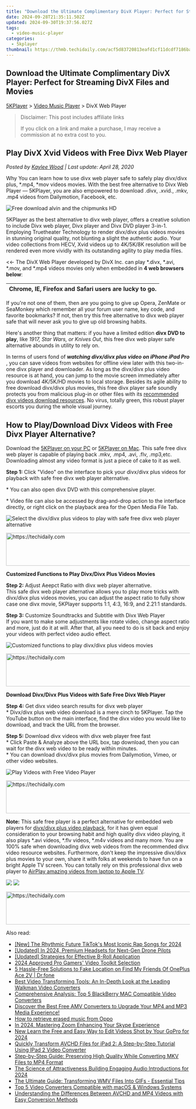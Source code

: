```yaml
---
title: "Download the Ultimate Complimentary DivX Player: Perfect for Streaming DivX Files and Movies"
date: 2024-09-28T21:35:11.502Z
updated: 2024-09-30T19:37:56.027Z
tags:
  - video-music-player
categories:
  - 5kplayer
thumbnail: https://thmb.techidaily.com/acf5d83720813eafd1cf11dcdf7186bac5b4ef33c78d797b177e528ae8e24bb4.jpg
---
```


## Download the Ultimate Complimentary DivX Player: Perfect for Streaming DivX Files and Movies

[5KPlayer](https://tools.techidaily.com/5kplayer/products/) \> [Video Music Player](https://tools.techidaily.com/5kplayer/video-music-player/) \> DivX Web Player

>  Disclaimer: This post includes affiliate links
>
>  If you click on a link and make a purchase, I may receive a commission at no extra cost to you.
>

## Play DivX Xvid Videos with Free Divx Web Player

 _Posted by [Kaylee Wood](https://www.quora.com/profile/Amanda-Hu-21) | Last update: April 28, 2020_

Why You can learn how to use divx web player safe to safely play divx/divx plus, \*.mp4, \*mov videos movies. With the best free alternative to Divx Web Player — 5KPlayer, you are also empowered to download .divx, .xvid., .mkv, .mp4 videos from Dailymotion, Facebook, etc.

![Free download alvin and the chipmunks HD](https://www.5kplayer.com/video-music-player/img/divx-windows7.jpg) 

5KPlayer as the best alternative to divx web player, offers a creative solution to include Divx web player, Divx player and Divx DVD player 3-in-1\. Employing Truetheater Technology to render divx/divx plus videos movies in stunning original quality, not blunting a slight the authentic audio. Your video collections from HECV, Xvid videos up to 4K/5K/8K resolution will be rendered even more vividly with its outstanding agility to play media files.

<<- The DivX Web Player developed by DivX Inc. can play \*.divx, \*.avi, \*.mov, and \*.mp4 videos movies only when embedded in **4 web browsers below**:  

| Chrome, IE, Firefox and Safari users are lucky to go. |
| ----------------------------------------------------- |

 If you're not one of them, then are you going to give up Opera, ZenMate or SeaMonkey which remember all your forum user name, key code, and favorite bookmarks? If not, then try this free alternative to divx web player safe that will never ask you to give up old browsing habits. 

 Here's another thing that matters: if you have a limited edition **divx DVD to play**, like _1917, Star Wars, or Knives Out_, this free divx web player safe alternative abounds in utility to rely on. 

In terms of users fond of **_watching divx/divx plus video on iPhone iPad Pro_** , you can save videos from websites for offline view later with this two-in-one divx player and downloader. As long as the divx/divx plus video resource is at hand, you can jump to the movie screen immediately after you download 4K/5K/HD movies to local storage. Besides its agile ability to free download divx/divx plus movies, this free divx player safe soundly protects you from malicious plug-in or other files with its [recommended divx videos download resources](https://tools.techidaily.com/5kplayer/youtube-download/). No virus, totally green, this robust player escorts you during the whole visual journey.

## How to Play/Download Divx Videos with Free Divx Player Alternative?

Download the [5KPlayer on your PC](https://tools.techidaily.com/5kplayer/products/) or [5KPlayer on Mac](https://tools.techidaily.com/5kplayer/products/). This safe free divx web player is capable of playing back .mkv, .mp4, .avi, .flv, .mp3,etc. Downloading almost any video format is just a piece of cake to it as well.

**Step 1:** Click "Video" on the interface to pick your divx/divx plus videos for playback with safe free divx web player alternative.

\* You can also open divx DVD with this comprehensive player. 

\* Video file can also be accessed by drag-and-drop action to the interface directly, or right click on the playback area for the Open Media File Tab.

![Select the divx/divx plus videos to play with safe free divx web player alternative](https://www.5kplayer.com/video-music-player/img/youtube-0119-01.png) 

<!-- affiliate ads begin -->
<a href="https://appsumo.8odi.net/c/5597632/2144298/7443" target="_top" id="2144298">
  <img src="//a.impactradius-go.com/display-ad/7443-2144298" border="0" alt="https://techidaily.com" width="728" height="90"/>
</a>
<img height="0" width="0" src="https://appsumo.8odi.net/i/5597632/2144298/7443" style="position:absolute;visibility:hidden;" border="0" />
<!-- affiliate ads end -->

**Customized Functions to Play Divx/Divx Plus Videos Movies**

**Step 2:** Adjust Aeepct Ratio with divx web player alternative.  
 This safe divx web player alternative allows you to play more tricks with divx/divx plus videos movies, you can adjust the aspect ratio to fully show case one divx movie, 5KPlayer supports 1:1, 4:3, 16:9, and 2.21:1 standards.

**Step 3:** Customize Soundtracks and Subtitle with Divx Web Player  
 If you want to make some adjustments like rotate video, change aspect ratio and more, just do it at will. After that, all you need to do is sit back and enjoy your videos with perfect video audio effect.

![Customized functions to play divx/divx plus videos movies](https://www.5kplayer.com/video-music-player/img/5kplayer-play-video-free.jpg) 

<!-- affiliate ads begin -->
<a href="https://appsumo.8odi.net/c/5597632/2094418/7443" target="_top" id="2094418">
  <img src="//a.impactradius-go.com/display-ad/7443-2094418" border="0" alt="https://techidaily.com" width="728" height="90"/>
</a>
<img height="0" width="0" src="https://appsumo.8odi.net/i/5597632/2094418/7443" style="position:absolute;visibility:hidden;" border="0" />
<!-- affiliate ads end -->

**Download Divx/Divx Plus Videos with Safe Free Divx Web Player**

**Step 4:** Get divx video search results for divx web player  
 \* Divx/divx plus web video download is a mere cinch to 5KPlayer. Tap the YouTube button on the main interface, find the divx video you would like to download, and track the URL from the browser.

**Step 5:** Download divx videos with divx web player free fast  
 \* Click Paste & Analyze above the URL box, tap download, then you can wait for the divx web video to be ready within minutes.  
 \* You can download divx/divx plus movies from Dailymotion, Vimeo, or other video websites.

![Play Videos with Free Video Player](https://www.5kplayer.com/video-music-player/img/youtube-0119-02.png) 

<!-- affiliate ads begin -->
<a href="https://appsumo.8odi.net/c/5597632/2144271/7443" target="_top" id="2144271">
  <img src="//a.impactradius-go.com/display-ad/7443-2144271" border="0" alt="https://techidaily.com" width="600" height="90"/>
</a>
<img height="0" width="0" src="https://appsumo.8odi.net/i/5597632/2144271/7443" style="position:absolute;visibility:hidden;" border="0" />
<!-- affiliate ads end -->

**Note:** This safe free player is a perfect alternative for embedded web players for [divx/divx plus video playback](https://tools.techidaily.com/5kplayer/video-music-player/), for it has given equal consideration to your browsing habit and high quality divx video playing, it also plays \*.avi videos, \*.flv videos, \*.m4v videos and many more. You are 100% safe when downloading divx web videos from the recommended divx video resource websites. Furthermore, don't keep the impressive divx/divx plus movies to your own, share it with folks at weekends to have fun on a bright Apple TV screen. You can totally rely on this professional divx web player to [AirPlay amazing videos from laptop to Apple TV](https://tools.techidaily.com/5kplayer/airplay/).

[![](https://www.5kplayer.com/video-music-player/../button/freedownwhitewin.png)](https://tools.techidaily.com/5kplayer/products/) [![](https://www.5kplayer.com/video-music-player/../button/freedownbackmac.png)](https://tools.techidaily.com/5kplayer/products/)

<!-- affiliate ads begin -->
<a href="https://aligracehair.sjv.io/c/5597632/1868499/19272" target="_top" id="1868499">
  <img src="//a.impactradius-go.com/display-ad/19272-1868499" border="0" alt="https://techidaily.com" width="728" height="90"/>
</a>
<img height="0" width="0" src="https://aligracehair.sjv.io/i/5597632/1868499/19272" style="position:absolute;visibility:hidden;" border="0" />
<!-- affiliate ads end -->

<ins class="adsbygoogle"
     style="display:block"
     data-ad-format="autorelaxed"
     data-ad-client="ca-pub-7571918770474297"
     data-ad-slot="1223367746"></ins>

<ins class="adsbygoogle"
     style="display:block"
     data-ad-client="ca-pub-7571918770474297"
     data-ad-slot="8358498916"
     data-ad-format="auto"
     data-full-width-responsive="true"></ins>

<span class="atpl-alsoreadstyle">Also read:</span>
<div><ul>
<li><a href="https://tiktok-clips.techidaily.com/new-the-rhythmic-future-tiktoks-most-iconic-rap-songs-for-2024/"><u>[New] The Rhythmic Future TikTok's Most Iconic Rap Songs for 2024</u></a></li>
<li><a href="https://fox-direct.techidaily.com/updated-in-2024-premium-headsets-for-next-gen-drone-pilots/"><u>[Updated] In 2024, Premium Headsets for Next-Gen Drone Pilots</u></a></li>
<li><a href="https://article-helps.techidaily.com/updated-strategies-for-effective-b-roll-application/"><u>[Updated] Strategies for Effective B-Roll Application</u></a></li>
<li><a href="https://youtube-zero.techidaily.com/approved-pro-gamers-video-toolkit-selection/"><u>2024 Approved Pro Gamers' Video Toolkit Selection</u></a></li>
<li><a href="https://location-fake.techidaily.com/5-hassle-free-solutions-to-fake-location-on-find-my-friends-of-oneplus-ace-2v-drfone-by-drfone-virtual-android/"><u>5 Hassle-Free Solutions to Fake Location on Find My Friends Of OnePlus Ace 2V | Dr.fone</u></a></li>
<li><a href="https://media-tips.techidaily.com/best-video-transforming-tools-an-in-depth-look-at-the-leading-walkman-video-converters/"><u>Best Video Transforming Tools: An In-Depth Look at the Leading Walkman Video Converters</u></a></li>
<li><a href="https://media-tips.techidaily.com/comprehensive-analysis-top-5-blackberry-mac-compatible-video-converters/"><u>Comprehensive Analysis: Top 5 BlackBerry MAC Compatible Video Converters</u></a></li>
<li><a href="https://media-tips.techidaily.com/1723620224937-discover-the-best-free-amv-converters-to-upgrade-your-mp4-and-mp3-media-experience/"><u>Discover the Best Free AMV Converters to Upgrade Your MP4 and MP3 Media Experience!</u></a></li>
<li><a href="https://blog-min.techidaily.com/how-to-retrieve-erased-music-from-oppo-by-fonelab-android-recover-music/"><u>How to retrieve erased music from Oppo</u></a></li>
<li><a href="https://extra-support.techidaily.com/in-2024-mastering-zoom-enhancing-your-skype-experience/"><u>In 2024, Mastering Zoom Enhancing Your Skype Experience</u></a></li>
<li><a href="https://smart-video-editing.techidaily.com/new-learn-the-free-and-easy-way-to-edit-videos-shot-by-your-gopro-for-2024/"><u>New Learn the Free and Easy Way to Edit Videos Shot by Your GoPro for 2024</u></a></li>
<li><a href="https://media-tips.techidaily.com/quickly-transform-avchd-files-for-ipad-2-a-step-by-step-tutorial-using-ipad-2-video-converter/"><u>Quickly Transform AVCHD Files for iPad 2: A Step-by-Step Tutorial Using IPad 2 Video Converter</u></a></li>
<li><a href="https://media-tips.techidaily.com/step-by-step-guide-preserving-high-quality-while-converting-mkv-files-to-mp4-format/"><u>Step-by-Step Guide: Preserving High Quality While Converting MKV Files to MP4 Format</u></a></li>
<li><a href="https://some-approaches.techidaily.com/the-science-of-attractiveness-building-engaging-audio-introductions-for-2024/"><u>The Science of Attractiveness Building Engaging Audio Introductions for 2024</u></a></li>
<li><a href="https://media-tips.techidaily.com/the-ultimate-guide-transforming-wmv-files-into-gifs-essential-tips/"><u>The Ultimate Guide: Transforming WMV Files Into GIFs - Essential Tips</u></a></li>
<li><a href="https://media-tips.techidaily.com/top-5-video-converters-compatible-with-macos-and-windows-systems/"><u>Top 5 Video Converters Compatible with macOS & Windows Systems</u></a></li>
<li><a href="https://media-tips.techidaily.com/understanding-the-differences-between-avchd-and-mp4-videos-with-easy-conversion-methods/"><u>Understanding the Differences Between AVCHD and MP4 Videos with Easy Conversion Methods</u></a></li>
</ul></div>

